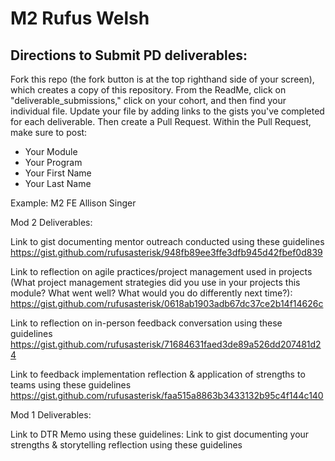 # M2 Rufus Welsh

## Directions to Submit PD deliverables:

Fork this repo (the fork button is at the top righthand side of your screen), which creates a copy of this repository. From the ReadMe, click on "deliverable_submissions," click on your cohort, and then find your individual file. Update your file by adding links to the gists you've completed for each deliverable. Then create a Pull Request. Within the Pull Request, make sure to post:

* Your Module
* Your Program
* Your First Name
* Your Last Name

Example: M2 FE Allison Singer

Mod 2 Deliverables:

Link to gist documenting mentor outreach conducted using these guidelines
https://gist.github.com/rufusasterisk/948fb89ee3ffe3dfb945d42fbef0d839

Link to reflection on agile practices/project management used in projects (What project management strategies did you use in your projects this module? What went well? What would you do differently next time?):
https://gist.github.com/rufusasterisk/0618ab1903adb67dc37ce2b14f14626c

Link to reflection on in-person feedback conversation using these guidelines
https://gist.github.com/rufusasterisk/71684631faed3de89a526dd207481d24

Link to feedback implementation reflection & application of strengths to teams using these guidelines
https://gist.github.com/rufusasterisk/faa515a8863b3433132b95c4f144c140

Mod 1 Deliverables:

Link to DTR Memo using these guidelines:
Link to gist documenting your strengths & storytelling reflection using these guidelines
